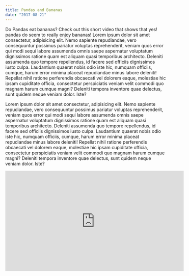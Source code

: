 ```yaml
---
title: Pandas and Bananas
date: "2017-08-21"
---
```


Do Pandas eat bananas? Check out this short video that shows that yes! pandas do
seem to really enjoy bananas!
Lorem ipsum dolor sit amet consectetur, adipisicing elit. Nemo sapiente repudiandae, vero consequuntur possimus pariatur voluptas reprehenderit, veniam quos error qui modi sequi labore assumenda omnis saepe aspernatur voluptatum dignissimos ratione quam est aliquam quasi temporibus architecto. Deleniti assumenda quo tempore repellendus, id facere sed officiis dignissimos iusto culpa. Laudantium quaerat nobis odio iste hic, numquam officiis, cumque, harum error minima placeat repudiandae minus labore deleniti! Repellat nihil ratione perferendis obcaecati vel dolorem eaque, molestiae hic ipsam cupiditate officia, consectetur perspiciatis veniam velit commodi quo magnam harum cumque magni? Deleniti tempora inventore quae delectus, sunt quidem neque veniam dolor. Iste?

Lorem ipsum dolor sit amet consectetur, adipisicing elit. Nemo sapiente repudiandae, vero consequuntur possimus pariatur voluptas reprehenderit, veniam quos error qui modi sequi labore assumenda omnis saepe aspernatur voluptatum dignissimos ratione quam est aliquam quasi temporibus architecto. Deleniti assumenda quo tempore repellendus, id facere sed officiis dignissimos iusto culpa. Laudantium quaerat nobis odio iste hic, numquam officiis, cumque, harum error minima placeat repudiandae minus labore deleniti! Repellat nihil ratione perferendis obcaecati vel dolorem eaque, molestiae hic ipsam cupiditate officia, consectetur perspiciatis veniam velit commodi quo magnam harum cumque magni? Deleniti tempora inventore quae delectus, sunt quidem neque veniam dolor. Iste?

<iframe width="560" height="315" src="https://www.youtube.com/embed/4SZl1r2O_bY" frameborder="0" allowfullscreen></iframe>